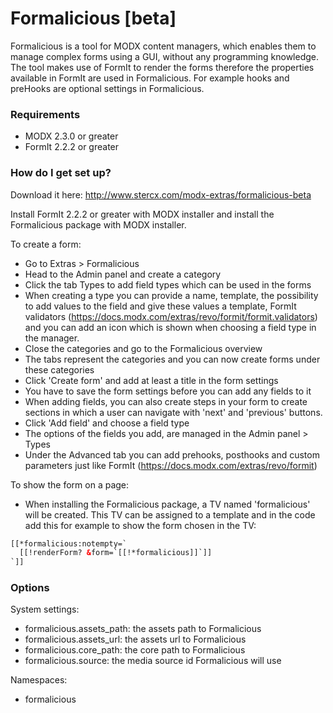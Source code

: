 # Formalicious [beta] #

Formalicious is a tool for MODX content managers, which enables them to manage complex forms using a GUI, without any programming knowledge. The tool makes use of FormIt to render the forms therefore the properties available in FormIt are used in Formalicious. For example hooks and preHooks are optional settings in Formalicious.

### Requirements ###
* MODX 2.3.0 or greater
* FormIt 2.2.2 or greater

### How do I get set up? ###
Download it here: http://www.stercx.com/modx-extras/formalicious-beta

Install FormIt 2.2.2 or greater with MODX installer and install the Formalicious package with MODX installer.

To create a form:
* Go to Extras > Formalicious
* Head to the Admin panel and create a category
* Click the tab Types to add field types which can be used in the forms
* When creating a type you can provide a name, template, the possibility to add values to the field and give these values a template, FormIt validators (https://docs.modx.com/extras/revo/formit/formit.validators) and you can add an icon which is shown when choosing a field type in the manager.
* Close the categories and go to the Formalicious overview
* The tabs represent the categories and you can now create forms under these categories
* Click 'Create form' and add at least a title in the form settings
* You have to save the form settings before you can add any fields to it
* When adding fields, you can also create steps in your form to create sections in which a user can navigate with 'next' and 'previous' buttons. 
* Click 'Add field' and choose a field type
* The options of the fields you add, are managed in the Admin panel > Types
* Under the Advanced tab you can add prehooks, posthooks and custom parameters just like FormIt (https://docs.modx.com/extras/revo/formit)
 
To show the form on a page:
* When installing the Formalicious package, a TV named 'formalicious' will be created. This TV can be assigned to a template and in the code add this for example to show the form chosen in the TV: 
```html
[[*formalicious:notempty=`
  [[!renderForm? &form=`[[!*formalicious]]`]]
`]]
```

### Options ###
System settings: 
* formalicious.assets_path: the assets path to Formalicious
* formalicious.assets_url: the assets url to Formalicious
* formalicious.core_path: the core path to Formalicious
* formalicious.source: the media source id Formalicious will use 

Namespaces:
* formalicious